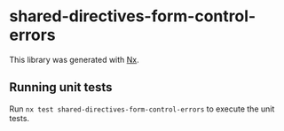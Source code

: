 # shared-directives-form-control-errors

This library was generated with [Nx](https://nx.dev).

## Running unit tests

Run `nx test shared-directives-form-control-errors` to execute the unit tests.
